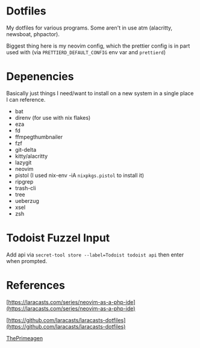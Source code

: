 # Dotfiles

My dotfiles for various programs. Some aren't in use atm (alacritty, newsboat, phpactor).

Biggest thing here is my neovim config, which the prettier config is in part used with (via `PRETTIERD_DEFAULT_CONFIG` env var and `prettierd`)

# Depenencies

Basically just things I need/want to install on a new system in a single place I can reference.

-   bat
-   direnv (for use with nix flakes)
-   eza
-   fd
-   ffmpegthumbnailer
-   fzf
-   git-delta
-   kitty/alacritty
-   lazygit
-   neovim
-   pistol (I used nix-env -iA `nixpkgs.pistol` to install it)
-   ripgrep
-   trash-cli
-   tree
-   ueberzug
-   xsel
-   zsh

# Todoist Fuzzel Input

Add api via `secret-tool store --label=Todoist todoist api` then enter when prompted.

# References

[https://laracasts.com/series/neovim-as-a-php-ide](https://laracasts.com/series/neovim-as-a-php-ide)

[https://github.com/laracasts/laracasts-dotfiles](https://github.com/laracasts/laracasts-dotfiles)

[ThePrimeagen](https://www.youtube.com/playlist?list=PLm323Lc7iSW_wuxqmKx_xxNtJC_hJbQ7R)
